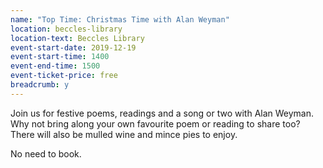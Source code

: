 ```yaml
---
name: "Top Time: Christmas Time with Alan Weyman"
location: beccles-library
location-text: Beccles Library
event-start-date: 2019-12-19
event-start-time: 1400
event-end-time: 1500
event-ticket-price: free
breadcrumb: y
---
```


Join us for festive poems, readings and a song or two with Alan Weyman. Why not bring along your own favourite poem or reading to share too? There will also be mulled wine and mince pies to enjoy.

No need to book.
